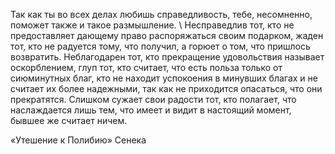 Так как ты во всех делах любишь справедливость, тебе, несомненно, поможет также и такое размышление. \\ 
Несправедлив тот, кто не предоставляет дающему право распоряжаться своим подарком, жаден тот, кто не радуется тому, что получил, а горюет о том, что пришлось возвратить. 
Неблагодарен тот, кто прекращение удовольствия называет оскорблением, глуп тот, кто считает, что есть польза только от сиюминутных благ, кто не находит успокоения в минувших 
благах и не считает их более надежными, так как не приходится опасаться, что они прекратятся. Слишком сужает свои радости тот, кто полагает, что наслаждается лишь тем, 
что имеет и видит в настоящий момент, бывшее же считает ничем.

«Утешение к Полибию» Сенека
